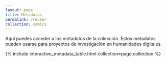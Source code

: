 ```yaml
---
layout: page
title: Metadatos
permalink: /reuse/
collection: comics
---
```


Aquí puedes acceder a los metadatos de la colección. Estos metadatos pueden usarse para proyectos de investigación en humanidades digitales.

{% include interactive_metadata_table.html collection=page.collection %}
